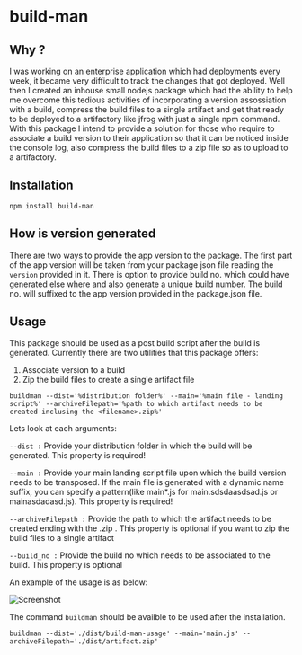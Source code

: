 # build-man

## Why ?
I was working on an enterprise application which had deployments every week, it became very difficult to track the changes that got deployed. Well then I created an inhouse small nodejs package which had the ability to help me overcome this tedious activities of incorporating a version assossiation with a build, compress the build files to a single artifact and get that ready to be deployed to a artifactory like jfrog with just a single npm command. With this package I intend to provide a solution for those who require to associate a build version to their application so that it can be noticed inside the console log, also compress the build files to a zip file so as to upload to a artifactory.

## Installation

```
npm install build-man
```

## How is version generated

There are two ways to provide the app version to the package. The first part of the app version will be taken from your package json file reading the ```version``` provided in it. There is option to provide build no. which could have generated else where and also generate a unique build number. The build no. will suffixed to the app version provided in the package.json file.

## Usage

This package should be used as a post build script after the build is generated. Currently there are two utilities that this package offers:

1. Associate version to a build
2. Zip the build files to create a single artifact file

```
buildman --dist='%distribution folder%' --main='%main file - landing script%' --archiveFilepath='%path to which artifact needs to be created inclusing the <filename>.zip%'
```

Lets look at each arguments:

```--dist :``` Provide your distribution folder in which the build will be generated. This property is required!

```--main :``` Provide your main landing script file upon which the build version needs to be transposed. If the main file is generated with a dynamic name suffix, you can specify a pattern(like main*.js for main.sdsdaasdsad.js or mainasdadasd.js). This property is required!

```--archiveFilepath :``` Provide the path to which the artifact needs to be created ending with the <filename>.zip . This property is optional if you want to zip the build files to a single artifact

```--build_no :``` Provide the build no which needs to be associated to the build. This property is optional

An example of the usage is as below:

![Screenshot](./assets/npm_script.png)

The command ```buildman``` should be availble to be used after the installation.
```
buildman --dist='./dist/build-man-usage' --main='main.js' --archiveFilepath='./dist/artifact.zip'
```

